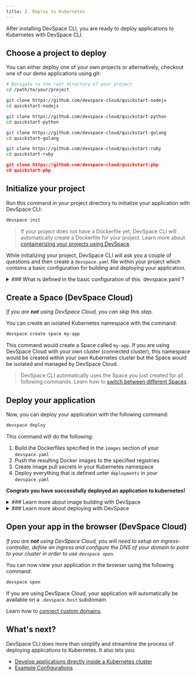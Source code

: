 ```yaml
---
title: 2. Deploy to Kubernetes
---
```


After installing DevSpace CLI, you are ready to deploy applications to Kubernetes with DevSpace CLI.

## Choose a project to deploy
You can either deploy one of your own projects or alternatively, checkout one of our demo applications using git:
<!--DOCUSAURUS_CODE_TABS-->
<!--Your Project-->
```bash
# Navigate to the root directory of your project
cd /path/to/your/project
```

<!--Node.js Demo-->
```bash
git clone https://github.com/devspace-cloud/quickstart-nodejs
cd quickstart-nodejs
```

<!--Python Demo-->
```bash
git clone https://github.com/devspace-cloud/quickstart-python
cd quickstart-python
```

<!--Golang Demo-->
```bash
git clone https://github.com/devspace-cloud/quickstart-golang
cd quickstart-golang
```

<!--Ruby Demo-->
```bash
git clone https://github.com/devspace-cloud/quickstart-ruby
cd quickstart-ruby
```

<!--PHP Demo-->
```json
git clone https://github.com/devspace-cloud/quickstart-php
cd quickstart-php
```
<!--END_DOCUSAURUS_CODE_TABS-->

## Initialize your project
Run this command in your project directory to initialize your application with DevSpace CLI:
```bash
devspace init
```

> If your project does not have a Dockerfile yet, DevSpace CLI will automatically create a Dockerfile for your project. Learn more about [containerizing your projects using DevSpace](/docs/workflow-basics/containerization).

While initializing your project, DevSpace CLI will ask you a couple of questions and then create a `devspace.yaml` file within your project which contains a basic configuration for building and deploying your application.


<details>
<summary>
### What is defined in the basic configuration of this `devspace.yaml`?
</summary>

```yaml
# Config version
version: v1beta2

# Development-specific configuration (will be explained later)
dev: ...

# Defines an array of everything (component, Helm chart, Kubernetes maninfests) 
# that will be deployed with DevSpace CLI in the specified order
deployments:
- name: quickstart-nodejs               # Name of this deployment
  component:                            # Deploy a component (alternatives: helm, kubectl)
    containers:                         # Defines an array of containers that run in the same pods started by this component
    - image: dscr.io/username/devspace  # Image of this container
      resources:
        limits:
          cpu: "400m"                   # CPU limit for this container
          memory: "500Mi"               # Memory/RAM limit for this container
    service:                            # Expose this component with a Kubernetes service
      ports:                            # Array of container ports to expose through the service
      - port: 3000                      # Exposes container port 3000 on service port 3000

# Defines all Dockerfiles that DevSpace CLI will build, tag and push
images:
  default:                              # Key 'default' = Name of this image
    image: dscr.io/username/devspace    # Registry and image name for pushing the image (dscr.io is the private registry provided by DevSpace Cloud)
    createPullSecret: true              # Let DevSpace CLI automatically create pull secrets in your Kubernetes namespace
```

</details>


## Create a Space (DevSpace Cloud)
*If you are **not** using DevSpace Cloud, you can skip this step.*

You can create an isolated Kubernetes namespace with the command:
```bash
devspace create space my-app
```
This command would create a Space called `my-app`. If you are using DevSpace Cloud with your own cluster (connected cluster), this namespace would be created within your own Kubernetes cluster but the Space would be isolated and managed by DevSpace Cloud.

> DevSpace CLI automatically uses the Space you just created for all following commands. Learn how to [switch between different Spaces](/docs/cloud/spaces/create-spaces#switch-between-spaces).


## Deploy your application
Now, you can deploy your application with the following command:
```bash
devspace deploy
```

This command will do the following:
1. Build the Dockerfiles specified in the `images` section of your `devspace.yaml`
2. Push the resulting Docker images to the specified registries
3. Create image pull secrets in your Kubernetes namespace 
4. Deploy everything that is defined unter `deployments` in your `devspace.yaml`

**Congrats you have successfully deployed an application to kubernetes!**

<details>
<summary>
### Learn more about image building with DevSpace
</summary>
DevSpace CLI builds and pushes your Docker images before deploying your projects. Follow these links to learn more about how to:
- [Configure image building](/docs/image-building/overview)
- [Add images to be built](/docs/image-building/add-images)
- [Authenticate with private Docker registries](/docs/image-building/registries/authentication)

DevSpace CLI will also create image pull secrets, if you configure this. Learn more about [image pull secrets](/docs/image-building/registries/pull-secrets).
</details>

<details>
<summary>
### Learn more about deploying with DevSpace
</summary>
DevSpace CLI lets you define the following types of deployments:
- Components ([What are components?](/docs/deployment/components/what-are-components))
- Helm charts ([What are Helm charts?](/docs/deployment/helm-charts/what-are-helm-charts))
- Kubernetes manifests ([What are Kubernetes manifests?](/docs/deployment/kubernetes-manifests/what-are-manifests))

<details>
<summary>
#### Deploy Components
</summary>
With DevSpace CLI, you can easily:
- [Add predefined components (e.g. a database) to your deployments](/docs/deployment/components/add-predefined-components)
- [Add custom components to your deployments](/docs/deployment/components/add-custom-components)

You can fully customize your components (predefined and custom) within your `devspace.yaml`:
- [Configure create and mount volumes](/docs/deployment/components/configuration/volumes)
- [Configure environment variables](/docs/deployment/components/containers/environment-variables)
- [Configure resource limits](/docs/deployment/components/containers/resource-limits)
- [Configure resource auto-scaling](/docs/deployment/components/configuration/scaling)
- [Expose components via services](/docs/deployment/components/configuration/service)
</details>

<details>
<summary>
#### Deploy Helm Charts
</summary>
If you want to deploy Helm charts, you can easily [add Helm charts to the deployment process](/docs/deployment/helm-charts/add-charts). This works for local Helm charts within your project or with Helm charts hosted on a registry.
</details>

<details>
<summary>
#### Deploy Kubernetes manifests
</summary>
If you want to deploy your existing Kubernetes manifests, you can easily [add these manifests to the deployment process](/docs/deployment/kubernetes-manifests/add-manifests).
</details>

</details>

## Open your app in the browser (DevSpace Cloud)
*If you are **not** using DevSpace Cloud, you will need to setup an ingress-controller, define an ingress and configure the DNS of your domain to point to your cluster in order to use `devspace open`.*

You can now view your application in the browser using the following command:
```bash
devspace open
```
If you are using DevSpace Cloud, your application will automatically be available on a `.devspace.host` subdomain. 

Learn how to [connect custom domains](/docs/cloud/spaces/domains). 

## What's next?
DevSpace CLI does more than simplify and streamline the process of deploying applications to Kubernetes. It also lets you:
- [Develop applications directly inside a Kubernetes cluster](/docs/getting-started/development)
- [Example Configurations](https://github.com/devspace-cloud/devspace/tree/master/examples)
